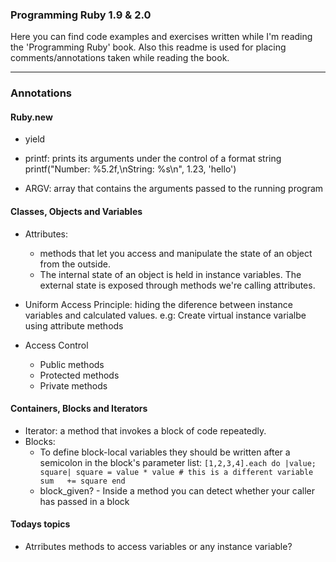 ### Programming Ruby 1.9 & 2.0
Here you can find code examples and exercises written while I'm reading the 'Programming Ruby' book.
Also this readme is used for placing comments/annotations taken while reading the book.

---
### Annotations

#### Ruby.new
- yield
- printf: prints its arguments under the control of a format string
    printf("Number: %5.2f,\nString: %s\n", 1.23, 'hello')

- ARGV: array that contains the arguments passed to the running program

#### Classes, Objects and Variables

- Attributes:
  - methods that let you access and manipulate the state of an object from the outside.
  - The internal state of an object is held in instance variables. The external
  state is exposed through methods we're calling attributes.

- Uniform Access Principle: hiding the diference between instance variables and
  calculated values.
    e.g: Create virtual instance varialbe using attribute methods

- Access Control
  - Public methods
  - Protected methods
  - Private methods

#### Containers, Blocks and Iterators
- Iterator: a method that invokes a block of code repeatedly.
- Blocks:
  - To define block-local variables they should be written after a semicolon in
    the block's parameter list: 
    `[1,2,3,4].each do |value; square|
       square = value * value # this is a different variable
       sum   += square
     end`
  - block_given? - Inside a method you can detect whether your caller has passed in a block
       


#### Todays topics 
- Atrributes methods to access variables or any instance variable?
